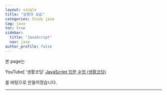 ```yaml
---
layout: single
title: "실행과 실습"
categories: Study java
tag: java
toc: true
sidebar:
  title: "JavaScript"
  nav: java
author_profile: false
---
```


본 page는

YouTube[ ‘생활코딩’ [JavaScript 입문 수업 (생활코딩)](https://youtube.com/playlist?list=PLuHgQVnccGMA4uSig3hCjl7wTDeyIeZVU)

를 바탕으로 만들어졌습니다.

---
